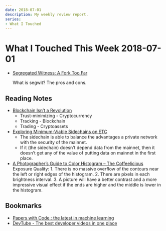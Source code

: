 ```yaml
---
date: 2018-07-01
description: My weekly review report.
series:
- What I Touched
---
```


# What I Touched This Week 2018-07-01


- [Segregated Witness: A Fork Too Far](https://medium.com/the-publius-letters/segregated-witness-a-fork-too-far-87d6e57a4179)

    What is segwit? The pros and cons.

## Reading Notes

- [Blockchain Isn’t a Revolution](https://medium.com/s/story/blockchain-isnt-a-revolution-it-s-two-big-innovations-and-one-promising-idea-988fca6b0fca)
    - Trust-minimizing - Cryptocurrency
    - Tracking - Blockchain
    - Trading - Cryptoassets
- [Exploring Minimum-Viable Sidechains on ETC](https://medium.com/etcdev/exploring-minimum-viable-sidechains-on-etc-3f4b06246aaf)
    - The sidechain is able to balance the advantages a private network with the security of the mainnet.
    - If it (the sidechain) doesn’t depend data from the mainnet, then it doesn’t get any of the value of putting data on mainnet in the first place.
- [A Photographer’s Guide to Color Histogram – The Coffeelicious](https://thecoffeelicious.com/a-photographers-guide-to-color-histogram-e31a5d92efb2)
    Exposure Quality:
        1. There is no massive overflow of the contours near the left or right edges of the histogram.
        2. There are pixels in each brightness interval.
        3. A picture will have a better contrast and a more impressive visual effect if the ends are higher and the middle is lower in the histogram.

<!--more-->

## Bookmarks

- [Papers with Code : the latest in machine learning](https://paperswithcode.com/)
- [DevTube - The best developer videos in one place](https://dev.tube/)
